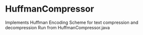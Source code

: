 # HuffmanCompressor
Implements Huffman Encoding Scheme for text compression and decompression
Run from HuffmanCompressor.java
